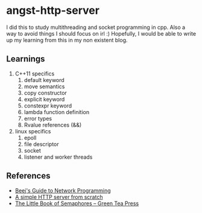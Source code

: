 # angst-http-server

I did this to study multithreading and socket programming in cpp. Also a way to avoid things I should focus on irl :)
Hopefully, I would be able to write up my learning from this in my non existent blog.


## Learnings

1. C++11 specifics
    1. default keyword
	2. move semantics
	3. copy constructor
	4. explicit keyword
	5. constexpr keyword
	6. lambda function definition
	7. error types
	8. Rvalue references (&&)
2. linux specifics
	1. epoll
	2. file descriptor
	3. socket
	4. listener and worker threads


## References


- [Beej's Guide to Network Programming](https://beej.us/guide/bgnet/html/#client-server-background)
- [A simple HTTP server from scratch](https://trungams.github.io/2020-08-23-a-simple-http-server-from-scratch/)
- [The Little Book of Semaphores – Green Tea Press](https://greenteapress.com/wp/semaphores/)
